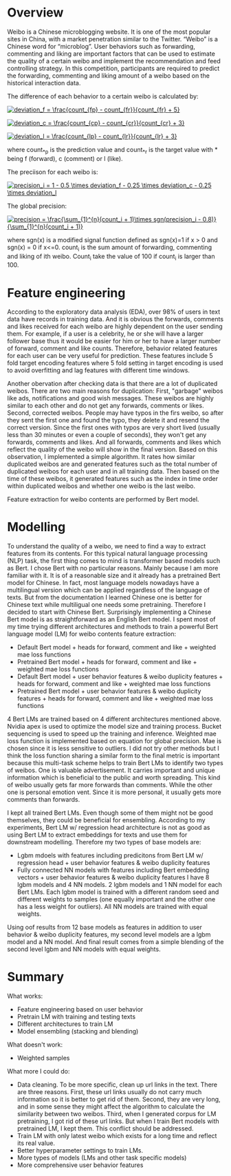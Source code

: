 # Overview
Weibo is a Chinese microblogging website. It is one of the most popular sites in China, with a market penetration similar to the Twitter. “Weibo” is a Chinese word for “microblog”. User behaviors such as forwarding, commenting and liking are important factors that can be used to estimate the quality of a certain weibo and implement the recommendation and feed controlling strategy. In this competition, participants are required to predict the forwarding, commenting and liking amount of a weibo based on the historical interaction data.

The difference of each behavior to a certain weibo is calculated by:

<a href="https://www.codecogs.com/eqnedit.php?latex=deviation_f&space;=&space;\frac{count_{fp}&space;-&space;count_{fr}}{count_{fr}&space;&plus;&space;5}" target="_blank"><img src="https://latex.codecogs.com/gif.latex?deviation_f&space;=&space;\frac{count_{fp}&space;-&space;count_{fr}}{count_{fr}&space;&plus;&space;5}" title="deviation_f = \frac{count_{fp} - count_{fr}}{count_{fr} + 5}" /></a>

<a href="https://www.codecogs.com/eqnedit.php?latex=deviation_c&space;=&space;\frac{count_{cp}&space;-&space;count_{cr}}{count_{cr}&space;&plus;&space;3}" target="_blank"><img src="https://latex.codecogs.com/gif.latex?deviation_c&space;=&space;\frac{count_{cp}&space;-&space;count_{cr}}{count_{cr}&space;&plus;&space;3}" title="deviation_c = \frac{count_{cp} - count_{cr}}{count_{cr} + 3}" /></a>

<a href="https://www.codecogs.com/eqnedit.php?latex=deviation_l&space;=&space;\frac{count_{lp}&space;-&space;count_{lr}}{count_{lr}&space;&plus;&space;3}" target="_blank"><img src="https://latex.codecogs.com/gif.latex?deviation_l&space;=&space;\frac{count_{lp}&space;-&space;count_{lr}}{count_{lr}&space;&plus;&space;3}" title="deviation_l = \frac{count_{lp} - count_{lr}}{count_{lr} + 3}" /></a>

where count<sub>*p</sub> is the prediction value and count<sub>*r</sub> is the target value with * being f (forward), c (comment) or l (like).

The preciison for each weibo is:

<a href="https://www.codecogs.com/eqnedit.php?latex=precision_i&space;=&space;1&space;-&space;0.5&space;\times&space;deviation_f&space;-&space;0.25&space;\times&space;deviation_c&space;-&space;0.25&space;\times&space;deviation_l" target="_blank"><img src="https://latex.codecogs.com/gif.latex?precision_i&space;=&space;1&space;-&space;0.5&space;\times&space;deviation_f&space;-&space;0.25&space;\times&space;deviation_c&space;-&space;0.25&space;\times&space;deviation_l" title="precision_i = 1 - 0.5 \times deviation_f - 0.25 \times deviation_c - 0.25 \times deviation_l" /></a>

The global precision:

<a href="https://www.codecogs.com/eqnedit.php?latex=precision&space;=&space;\frac{\sum_{1}^{n}(count_i&space;&plus;&space;1)\times&space;sgn(precision_i&space;-&space;0.8)}{\sum_{1}^{n}(count_i&space;&plus;&space;1)}" target="_blank"><img src="https://latex.codecogs.com/gif.latex?precision&space;=&space;\frac{\sum_{1}^{n}(count_i&space;&plus;&space;1)\times&space;sgn(precision_i&space;-&space;0.8)}{\sum_{1}^{n}(count_i&space;&plus;&space;1)}" title="precision = \frac{\sum_{1}^{n}(count_i + 1)\times sgn(precision_i - 0.8)}{\sum_{1}^{n}(count_i + 1)}" /></a>

where sgn(x) is a modified signal function defined as sgn(x)=1 if x > 0 and sgn(x) = 0 if x<=0.
count<sub>i</sub> is the sum amount of forwarding, commenting and liking of ith weibo. Count<sub>i</sub> take the value of 100 if count<sub>i</sub> is larger than 100.

# Feature engineering
According to the exploratory data analysis (EDA), over 98% of users in text data have records in training data. And it is obvious the forwards, comments and likes received for each weibo are highly dependent on the user sending them. For example, if a user is a celebrity, he or she will have a larger follower base thus it would be easier for him or her to have a larger number of forward, comment and like counts. Therefore, behavior related features for each user can be very useful for prediction. These features include 5 fold target encoding features where 5 fold setting in target encoding is used to avoid overfitting and lag features with different time windows.

Another obervation after checking data is that there are a lot of duplicated weibos. There are two main reasons for duplication: First, "garbage" weibos like ads, notifications and good wish messages. These weibos are highly similar to each other and do not get any forwards, comments or likes. Second, corrected weibos. People may have typos in the firs weibo, so after they sent the first one and found the typo, they delete it and resend the correct version. Since the first ones with typos are very short lived (usually less than 30 minutes or even a couple of seconds), they won't get any forwards, comments and likes. And all forwards, comments and likes which reflect the quality of the weibo will show in the final version. Based on this observation, I implemented a simple algorithm. It rates how similar duplicated weibos are and generated features such as the total number of duplicated weibos for each user and in all training data. Then based on the time of these weibos, it generated features such as the index in time order within duplicated weibos and whether one weibo is the last weibo.

Feature extraction for weibo contents are performed by Bert model.

# Modelling
To understand the quality of a weibo, we need to find a way to extract features from its contents. For this typical natural language processing (NLP) task, the first thing comes to mind is transformer based models such as Bert. I chose Bert with no particular reasons. Mainly because I am more familiar with it. It is of a reasonable size and it already has a pretrained Bert model for Chinese. In fact, most language models nowadays have a multilingual version which can be applied regardless of the language of texts. But from the documentation I learned Chinese one is better for Chinese text while multiligual one needs some pretraining. Therefore I decided to start with Chinese Bert. Surprisingly implementing a Chinese Bert model is as straightforward as an English Bert model. I spent most of my time trying different architectures and methods to train a powerful Bert language model (LM) for weibo contents feature extraction:
* Default Bert model + heads for forward, comment and like + weighted mae loss functions
* Pretrained Bert model + heads for forward, comment and like + weighted mae loss functions
* Default Bert model + user behavior features & weibo duplicity features + heads for forward, comment and like + weighted mae loss functions
* Pretrained Bert model + user behavior features & weibo duplicity features + heads for forward, comment and like + weighted mae loss functions

4 Bert LMs are trained based on 4 different architectures mentioned above. Nvidia apex is used to optimize the model size and training process. Bucket sequencing is used to speed up the training and inference. Weighted mae loss function is implemented based on equation for global precision. Mae is chosen since it is less sensitive to outliers. I did not try other methods but I think the loss function sharing a similar form to the final metric is important because this multi-task scheme helps to train Bert LMs to identify two types of weibos. One is valuable advertisement. It carries important and unique information which is beneficial to the public and worth spreading. This kind of weibo usually gets far more forwards than comments. While the other one is personal emotion vent. Since it is more personal, it usually gets more comments than forwards.

I kept all trained Bert LMs. Even though some of them might not be good themselves, they could be beneficial for ensembling. According to my experiments, Bert LM w/ regression head architecture is not as good as using Bert LM to extract embeddings for texts and use them for downstream modelling. Therefore my two types of base models are:
* Lgbm mdoels with features including predicitons from Bert LM w/ regression head + user behavior features & weibo duplicity features
* Fully connected NN models with features including Bert embedding vectors + user behavior features & weibo duplicity features
I have 8 lgbm models and 4 NN models. 2 lgbm models and 1 NN model for each Bert LMs. Each lgbm model is trained with a different random seed and different weights to samples (one equally important and the other one has a less weight for outliers). All NN models are trained with equal weights.

Using oof results from 12 base models as features in addition to user behavior & weibo duplicity features, my second level models are a lgbm model and a NN model. And final result comes from a simple blending of the second level lgbm and NN models with equal weights. 

# Summary
What works:
* Feature engineering based on user behavior
* Pretrain LM with training and testing texts
* Different architectures to train LM
* Model ensembling (stacking and blending)

What doesn't work:
* Weighted samples

What more I could do:
* Data cleaning. To be more specific, clean up url links in the text. There are three reasons. First, these url links usually do not carry much information so it is better to get rid of them. Second, they are very long, and in some sense they might affect the algorithm to calculate the similarity between two weibos. Third, when I generated corpus for LM pretraining, I got rid of these url links. But when I train Bert models with pretrained LM, I kept them. This conflict should be addressed.
* Train LM with only latest weibo which exists for a long time and reflect its real value.
* Better hyperparameter settings to train LMs.
* More types of models (LMs and other task specific models)
* More comprehensive user behavior features
